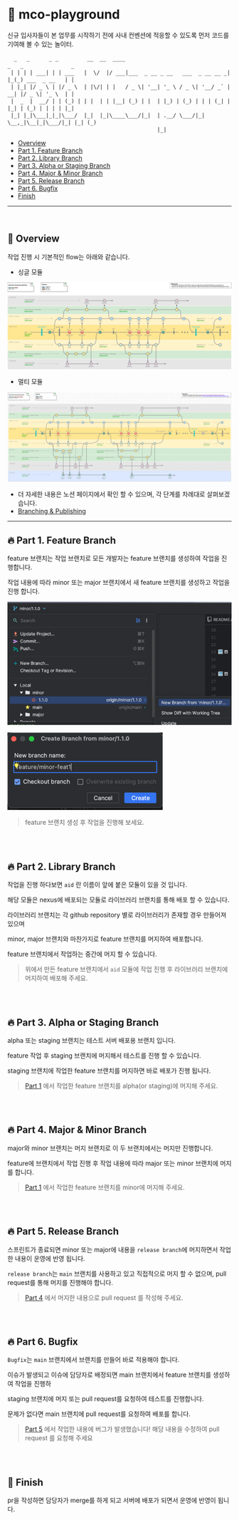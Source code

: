 # 👋 mco-playground
신규 입사자들이 본 업무를 시작하기 전에 사내 컨벤션에 적응할 수 있도록 먼저 코드를 기여해 볼 수 있는 놀이터.

```
  _   _      _ _         __  __  ____                                 _   _               _ 
 | | | | ___| | | ___   |  \/  |/ ___|___  _ __ _ __   ___  _ __ __ _| |_(_) ___  _ __   | |
 | |_| |/ _ \ | |/ _ \  | |\/| | |   / _ \| '__| '_ \ / _ \| '__/ _` | __| |/ _ \| '_ \  | |
 |  _  |  __/ | | (_) | | |  | | |__| (_) | |  | |_) | (_) | | | (_| | |_| | (_) | | | | |_|
 |_| |_|\___|_|_|\___/  |_|  |_|\____\___/|_|  | .__/ \___/|_|  \__,_|\__|_|\___/|_| |_| (_)
                                               |_|                                          
```


- [Overview](#-overview)
- [Part 1. Feature Branch](#-part-1-feature-branch)
- [Part 2. Library Branch](#-part-2-library-branch)
- [Part 3. Alpha or Staging Branch](#-part-3-alpha-or-staging-branch)
- [Part 4. Major & Minor Branch](#-part-4-major--minor-branch)
- [Part 5. Release Branch](#-part-5-release-branch)
- [Part 6. Bugfix](#-part-5-release-branchmain)
- [Finish](#-finish)
---
<br/>

## 🔭 Overview

작업 진행 시 기본적인 flow는 아래와 같습니다.

- 싱글 모듈

![single_module](./images/single_module.png)

- 멀티 모듈

![multi_module](./images/multi_module.png)

- 더 자세한 내용은 노션 페이지에서 확인 할 수 있으며, 각 단계를 차례대로 살펴보겠습니다.
- [Branching & Publishing](https://www.notion.so/mcorporation-dev/Branching-Publishing-350bb7baba4645f3bd4d69abb92cceee?pvs=4)

---


## 🔥 Part 1. Feature Branch

feature 브랜치는 작업 브랜치로 모든 개발자는 feature 브랜치를 생성하여 작업을 진행합니다.

작업 내용에 따라 minor 또는 major 브랜치에서 새 feature 브랜치를 생성하고 작업을 진행 합니다.

![create_new_branch](./images/create_new_branch.png)

![new_feature](./images/new_feature.png)

> feature 브랜치 생성 후 작업을 진행해 보세요.


<br/>
<br/>

## 🔥 Part 2. Library Branch

작업을 진행 하다보면 `aid` 란 이름이 앞에 붙은 모듈이 있을 것 입니다.

해당 모듈은 nexus에 배포되는 모듈로 라이브러리 브랜치를 통해 배포 할 수 있습니다.

라이브러리 브랜치는 각 github repository 별로 라이브러리가 존재할 경우 만들어져 있으며

minor, major 브랜치와 마찬가지로 feature 브랜치를 머지하여 배포합니다.

feature 브랜치에서 작업하는 중간에 머지 할 수 있습니다.

> 위에서 만든 feature 브랜치에서 `aid` 모듈에 작업 진행 후 라이브러리 브랜치에 머지하여 배포해 주세요.


<br/>
<br/>

## 🔥 Part 3. Alpha or Staging Branch

alpha 또는 staging 브랜치는 테스트 서버 배포용 브랜치 입니다.

feature 작업 후 staging 브랜치에 머지해서 테스트를 진행 할 수 있습니다.

staging 브랜치에 작업한 feature 브랜치를 머지하면 바로 배포가 진행 됩니다.

> [Part 1](#-part-1-feature-branch) 에서 작업한 feature 브랜치를 alpha(or staging)에 머지해 주세요.


<br/>
<br/>


## 🔥 Part 4. Major & Minor Branch

major와 minor 브랜치는 머지 브랜치로 이 두 브랜치에서는 머지만 진행합니다.

feature에 브랜치에서 작업 진행 후 작업 내용에 따라 major 또는 minor 브랜치에 머지를 합니다.

> [Part 1](#-part-1-feature-branch) 에서 작업한 feature 브랜치를 minor에 머지해 주세요.


<br/>
<br/>

## 🔥 Part 5. Release Branch

스프린트가 종료되면 minor 또는 major에 내용을 `release branch`에 머지하면서 작업한 내용이 운영에 반영 됩니다.

`release branch`는 `main` 브랜치를 사용하고 있고 직접적으로 머지 할 수 없으며, pull request를 통해 머지를 진행해야 합니다.

> [Part 4](#-part-4-major--minor-branch) 에서 머지한 내용으로 pull request 를 작성해 주세요.


<br/>
<br/>

## 🔥 Part 6. Bugfix

`Bugfix`는 `main` 브랜치에서 브랜치를 만들어 바로 적용해야 합니다.

이슈가 발생되고 이슈에 담당자로 배정되면 main 브랜치에서 feature 브랜치를 생성하여 작업을 진행하

staging 브랜치에 머지 또는 pull request를 요청하여 테스트를 진행합니다.

문제가 없다면 main 브랜치에 pull request를 요청하여 배포를 합니다.

> [Part 5](#-part-5-release-branchmain) 에서 작업한 내용에 버그가 발생했습니다! 해당 내용을 수정하여 pull request 를 요청해 주세요


<br/>
<br/>

## 🚀 Finish

pr을 작성하면 담당자가 merge를 하게 되고 서버에 배포가 되면서 운영에 반영이 됩니다.


